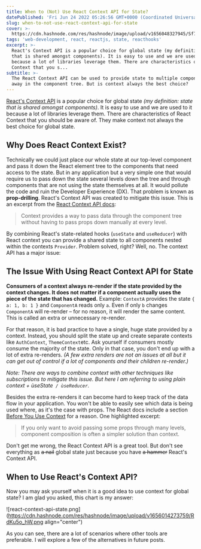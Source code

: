 ```yaml
---
title: When to (Not) Use React Context API for State?
datePublished: 'Fri Jun 24 2022 05:26:56 GMT+0000 (Coordinated Universal Time)'
slug: when-to-not-use-react-context-api-for-state
cover: >-
  https://cdn.hashnode.com/res/hashnode/image/upload/v1656048327945/Sf7vhl63d.png
tags: 'web-development, react, reactjs, state, reacthooks'
excerpt: >-
  React's Context API is a popular choice for global state (my definition: state
  that is shared amongst components). It is easy to use and we are used to it
  because a lot of libraries leverage them. There are characteristics of React
  Context that you s...
subtitle: >-
  The React Context API can be used to provide state to multiple components far
  away in the component tree. But is context always the best choice?
---
```


[React's Context API](https://reactjs.org/docs/context.html) is a popular choice for global state *(my definition: state that is shared amongst components)*. It is easy to use and we are used to it because a lot of libraries leverage them. There are characteristics of React Context that you should be aware of. They make context not always the best choice for global state.

## Why Does React Context Exist?
Technically we could just place our whole state at our top-level component and pass it down the React element tree to the components that need access to the state. But in any application but a very simple one that would require us to pass down the state several levels down the tree and through components that are not using the state themselves at all. It would pollute the code and ruin the Developer Experience (DX). That problem is known as **prop-drilling**. React's Context API was created to mitigate this issue. This is an excerpt from the [React Context API docs](https://reactjs.org/docs/context.html):

> Context provides a way to pass data through the component tree without having to pass props down manually at every level.

By combining React's state-related hooks (`useState` and `useReducer`) with React context you can provide a shared state to all components nested within the contexts `Provider`. Problem solved, right? Well, no. The context API has a major issue:

## The Issue With Using React Context API for State
**Consumers of a context always re-render if the state provided by the context changes. It does not matter if a component actually uses the piece of the state that has changed.** Example: `ContextA` provides the state `{ a: 1, b: 1 }` and `ComponentA` reads only `a`. Even if only `b` changes `ComponentA` will re-render – for no reason, it will render the same content. This is called an extra or unnecessary re-render.

For that reason, it is bad practice to have a single, huge state provided by a context. Instead, you should split the state up and create separate contexts like `AuthContext`, `ThemeContext`etc. Ask yourself if consumers mostly consume the majority of the state. Only in that case, you don't end up with a lot of extra re-renders. *(A few extra renders are not an issues at all but it can get out of control if a lot of components and their children re-render.)*

*Note: There are ways to combine context with other techniques like subscriptions to mitigate this issue. But here I am referring to using plain context + ùseState` / ùseReducer`.*

Besides the extra re-renders it can become hard to keep track of the data flow in your application. You won't be able to easily see which data is being used where, as it's the case with props. The React docs include a section [Before You Use Context](https://reactjs.org/docs/context.html#before-you-use-context) for a reason. One highlighted excerpt:

> If you only want to avoid passing some props through many levels, component composition is often a simpler solution than context.

Don't get me wrong, the React Context API is a great tool. But don't see everything as <s>a nail</s> global state just because you have <s>a hammer</s> React's Context API.

## When to Use React's Context API?
Now you may ask yourself when it is a good idea to use context for global state? I am glad you asked, this chart is my answer:

![react-context-api-state.png](https://cdn.hashnode.com/res/hashnode/image/upload/v1656014273759/RdKu5o_hW.png align="center")

As you can see, there are a lot of scenarios where other tools are preferable. I will explore a few of the alternatives in future posts.

